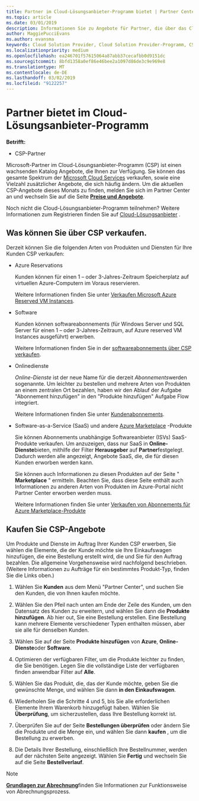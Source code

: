 ```yaml
---
title: Partner im Cloud-Lösungsanbieter-Programm bietet | Partner Center
ms.topic: article
ms.date: 03/01/2019
description: Informationen Sie zu Angebote für Partner, die über das Cloud-Lösungsanbieter-Programm verkaufen verfügbar.
author: MaggiePucciEvans
ms.author: evansma
keywords: Cloud Solution Provider, Cloud Solution Provider-Programm, CSP, Hinzufügen eines Produkts, Verkauf an Kunden, Partnerangebote, CSP-Angebote, cloudbasierte Dienste, Azure, Office 365, Dynamics, CSP-Partner im CSP, Azure RI verkaufen, Azure reserved VM-Instanzen, Azure Reservations, online-Dienste, Abonnementsoftware, AHUB, SQL Server auf Azure, Windows Server auf Azure, Abonnements des Kunden
ms.localizationpriority: medium
ms.openlocfilehash: ea246701f57615064a87abb37cecafbb0d9151dc
ms.sourcegitcommit: 8bfd1358a0ef86e46bee2a1097d86de3c9e969e8
ms.translationtype: MT
ms.contentlocale: de-DE
ms.lasthandoff: 03/02/2019
ms.locfileid: "9122257"
---
```

# <a name="partner-offers-in-the-cloud-solution-provider-program"></a>Partner bietet im Cloud-Lösungsanbieter-Programm 

**Betrifft:**

-  CSP-Partner

Microsoft-Partner im Cloud-Lösungsanbieter-Programm (CSP) ist einen wachsenden Katalog Angebote, die Ihnen zur Verfügung. Sie können das gesamte Spektrum der [Microsoft Cloud Services](https://partner.microsoft.com/cloud-solution-provider/products-and-services) verkaufen, sowie eine Vielzahl zusätzlicher Angebote, die sich häufig ändern. Um die aktuellen CSP-Angebote dieses Monats zu finden, melden Sie sich im Partner Center an und wechseln Sie auf die Seite [**Preise und Angebote**](https://partnercenter.microsoft.com/pcv/sales).  

Noch nicht die Cloud-Lösungsanbieter-Programm teilnehmen? Weitere Informationen zum Registrieren finden Sie auf [Cloud-Lösungsanbieter](https://partner.microsoft.com/cloud-solution-provider) . 

## <a name="what-you-can-sell-through-csp"></a>Was können Sie über CSP verkaufen.

Derzeit können Sie die folgenden Arten von Produkten und Diensten für Ihre Kunden CSP verkaufen:

- Azure Reservations<br> 

    Kunden können für einen 1 – oder 3-Jahres-Zeitraum Speicherplatz auf virtuellen Azure-Computern im Voraus reservieren.<br>
    
    Weitere Informationen finden Sie unter [Verkaufen Microsoft Azure Reserved VM Instances](azure-reservations.md).

- Software<br>

    Kunden können softwareabonnements (für Windows Server und SQL Server für einen 1 – oder 3-Jahres-Zeitraum, auf Azure reserved VM Instances ausgeführt) erwerben.<br>
 
    Weitere Informationen finden Sie in der [softwareabonnements über CSP verkaufen](csp-software-subscriptions.md).  

- Onlinedienste<br>

    *Online-Dienste* ist der neue Name für die derzeit *Abonnements*werden sogenannte. Um leichter zu bestellen und mehrere Arten von Produkten an einem zentralen Ort bezahlen, haben wir den Ablauf der Aufgabe "Abonnement hinzufügen" in den "Produkte hinzufügen" Aufgabe Flow integriert.<br>
    
    Weitere Informationen finden Sie unter [Kundenabonnements](customer-subscriptions.md).

- Software-as-a-Service (SaaS) und andere [Azure Marketplace](https://azuremarketplace.microsoft.com/marketplace) -Produkte<br>

    Sie können Abonnements unabhängige Softwareanbieter (ISVs) SaaS-Produkte verkaufen. Um anzuzeigen, dass nur SaaS in **Online-Dienste**bieten, mithilfe der Filter **Herausgeber** auf **Partner**festgelegt. Dadurch werden alle angezeigt, Angebote SaaS, die, die für diesen Kunden erworben werden kann.<br>
    
    Sie können auch Informationen zu diesen Produkten auf der Seite " **Marketplace** " ermitteln. Beachten Sie, dass diese Seite enthält auch Informationen zu anderen Arten von Produkten im Azure-Portal nicht Partner Center erworben werden muss.<br>

    Weitere Informationen finden Sie unter [Verkaufen von Abonnements für Azure Marketplace-Produkte](sell-marketplace-products.md)


## <a name="buy-csp-offers"></a>Kaufen Sie CSP-Angebote

Um Produkte und Dienste im Auftrag Ihrer Kunden CSP erwerben, Sie wählen die Elemente, die der Kunde möchte sie Ihre Einkaufswagen hinzufügen, die eine Bestellung erstellt wird, die und Sie für den Auftrag bezahlen. Die allgemeine Vorgehensweise wird nachfolgend beschrieben. (Weitere Informationen zu Aufträge für ein bestimmtes Produkt-Typ, finden Sie die Links oben.)

1. Wählen Sie **Kunden** aus dem Menü "Partner Center", und suchen Sie den Kunden, die von Ihnen kaufen möchte. 

2. Wählen Sie den Pfeil nach unten am Ende der Zeile des Kunden, um den Datensatz des Kunden zu erweitern, und wählen Sie dann die **Produkte hinzufügen**. Ab hier out, Sie eine Bestellung erstellen. Eine Bestellung kann mehrere Elemente verschiedener Typen enthalten müssen, aber sie alle für denselben Kunden.

3. Wählen Sie auf der Seite **Produkte hinzufügen** von **Azure**, **Online-Dienste**oder **Software**.

4. Optimieren der verfügbaren Filter, um die Produkte leichter zu finden, die Sie benötigen. Legen Sie die vollständige Liste der verfügbaren finden anwendbar Filter auf **Alle**. 

5. Wählen Sie das Produkt, die, das der Kunde möchte, geben Sie die gewünschte Menge, und wählen Sie dann **in den Einkaufswagen**.

6. Wiederholen Sie die Schritte 4 und 5, bis Sie alle erforderlichen Elemente Ihrem Warenkorb hinzugefügt haben. Wählen Sie **Überprüfung**, um sicherzustellen, dass Ihre Bestellung korrekt ist.  

7. Überprüfen Sie auf der Seite **Bestellungen überprüfen** oder ändern Sie die Produkte und die Menge ein, und wählen Sie dann **kaufen** , um die Bestellung zu erwerben. 

8. Die Details Ihrer Bestellung, einschließlich Ihre Bestellnummer, werden auf der nächsten Seite angezeigt. Wählen Sie **Fertig** und wechseln Sie auf die Seite **Bestellverlauf**. 

> [!NOTE]
> [**Grundlagen zur Abrechnung**](https://docs.microsoft.com/en-us/partner-center/billing-basics)finden Sie Informationen zur Funktionsweise von Abrechnungsprozess.



